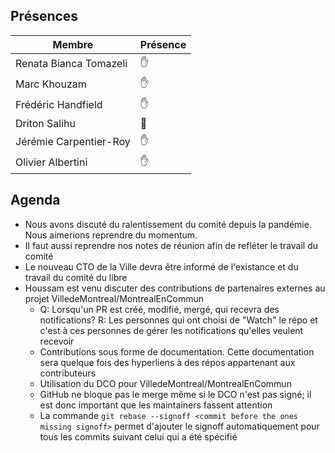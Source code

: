 ## Présences
<!---
Présent: ✋
Absent: 👤
-->
Membre|Présence
-------|--------
Renata Bianca Tomazeli |  ✋
Marc Khouzam | ✋
Frédéric Handfield | ✋
Driton Salihu | 👤
Jérémie Carpentier-Roy | ✋
Olivier Albertini | ✋

## Agenda
- Nous avons discuté du ralentissement du comité depuis la pandémie.  Nous aimerions reprendre du momentum.
- Il faut aussi reprendre nos notes de réunion afin de refléter le travail du comité
- Le nouveau CTO de la Ville devra être informé de l'existance et du travail du comité du libre
- Houssam est venu discuter des contributions de partenaires externes au projet VilledeMontreal/MontrealEnCommun
	- Q: Lorsqu'un PR est créé, modifié, mergé, qui recevra des notifications? R: Les personnes qui ont choisi de "Watch" le répo et c'est à ces personnes de gérer les notifications qu'elles veulent recevoir
	- Contributions sous forme de documentation.  Cette documentation sera quelque fois des hyperliens à des répos appartenant aux contributeurs
	- Utilisation du DCO pour VilledeMontreal/MontrealEnCommun
	- GitHub ne bloque pas le merge même si le DCO n'est pas signé; il est donc important que les maintainers fassent attention
	- La commande `git rebase --signoff <commit before the ones missing signoff>` permet d'ajouter le signoff automatiquement pour tous les commits suivant celui qui a été spécifié

